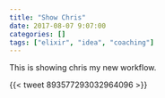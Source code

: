 ```yaml
---
title: "Show Chris"
date: 2017-08-07 9:07:00
categories: []
tags: ["elixir", "idea", "coaching"]
---
```


This is showing chris my new workflow. 

<!--more-->

{{< tweet 893577293032964096 >}}

